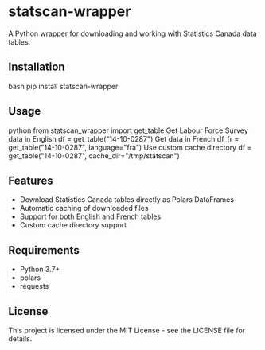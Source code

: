 # statscan-wrapper

A Python wrapper for downloading and working with Statistics Canada data tables.

## Installation

bash
pip install statscan-wrapper

## Usage

python
from statscan_wrapper import get_table
Get Labour Force Survey data in English
df = get_table("14-10-0287")
Get data in French
df_fr = get_table("14-10-0287", language="fra")
Use custom cache directory
df = get_table("14-10-0287", cache_dir="/tmp/statscan")


## Features

- Download Statistics Canada tables directly as Polars DataFrames
- Automatic caching of downloaded files
- Support for both English and French tables
- Custom cache directory support

## Requirements

- Python 3.7+
- polars
- requests

## License

This project is licensed under the MIT License - see the LICENSE file for details.